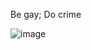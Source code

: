 Be gay; Do crime

![image](https://github.com/meters-on-demand/.github/assets/93496808/c6ff9242-97b1-4bd0-8e70-386e5b799491)

